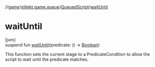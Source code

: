 //[game](../../../index.md)/[xlitekt.game.queue](../index.md)/[QueuedScript](index.md)/[waitUntil](wait-until.md)

# waitUntil

[jvm]\
suspend fun [waitUntil](wait-until.md)(predicate: () -&gt; [Boolean](https://kotlinlang.org/api/latest/jvm/stdlib/kotlin/-boolean/index.html))

This function sets the current stage to a PredicateCondition to allow the script to wait until the predicate matches.

